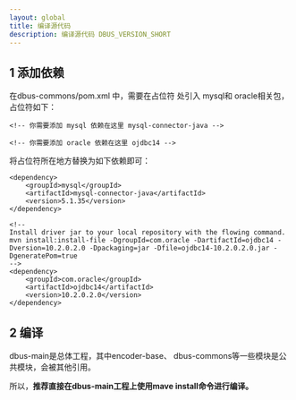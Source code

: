 ```yaml
---
layout: global
title: 编译源代码
description: 编译源代码 DBUS_VERSION_SHORT
---
```


## 1 添加依赖

在dbus-commons/pom.xml 中，需要在占位符 处引入 mysql和 oracle相关包， 占位符如下：

```
<!-- 你需要添加 mysql 依赖在这里 mysql-connector-java -->

<!-- 你需要添加 oracle 依赖在这里 ojdbc14 -->
```

将占位符所在地方替换为如下依赖即可：

```
<dependency>
    <groupId>mysql</groupId>
    <artifactId>mysql-connector-java</artifactId>
    <version>5.1.35</version>
</dependency>

<!--
Install driver jar to your local repository with the flowing command.
mvn install:install-file -DgroupId=com.oracle -DartifactId=ojdbc14 -Dversion=10.2.0.2.0 -Dpackaging=jar -Dfile=ojdbc14-10.2.0.2.0.jar -DgeneratePom=true
-->
<dependency>
    <groupId>com.oracle</groupId>
    <artifactId>ojdbc14</artifactId>
    <version>10.2.0.2.0</version>
</dependency>
```



## 2 编译

dbus-main是总体工程，其中encoder-base、 dbus-commons等一些模块是公共模块，会被其他引用。

所以，**推荐直接在dbus-main工程上使用mave install命令进行编译。**
